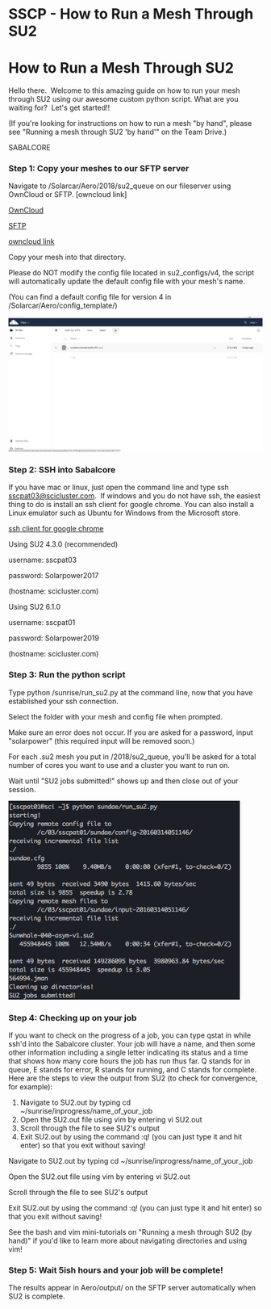 # SSCP - How to Run a Mesh Through SU2

# How to Run a Mesh Through SU2

Hello there.  Welcome to this amazing guide on how to run your mesh through SU2 using our awesome custom python script. What are you waiting for?  Let's get started!!

(If you're looking for instructions on how to run a mesh "by hand", please see "Running a mesh through SU2 'by hand'" on the Team Drive.)

SABALCORE

### Step 1: Copy your meshes to our SFTP server

[](#h.15jk3qs9pq0w)

Navigate to /Solarcar/Aero/2018/su2_queue on our fileserver using OwnCloud or SFTP. [owncloud link]  

[ OwnCloud]()

[SFTP](/stanford.edu/testduplicationsscp/home/new-member-orientation/sftp-access)

[owncloud link](https://solarcar.stanford.edu/owncloud/apps/files/?dir=%2FSolar%20Car%20%28FTP%29%2FAero%2Finput)

Copy your mesh into that directory.

Please do NOT modify the config file located in su2_configs/v4, the script will automatically update the default config file with your mesh's name.

(You can find a default config file for version 4 in /Solarcar/Aero/config_template/)

![](../../../../../assets/image_4ab6567e08.png)

### Step 2: SSH into Sabalcore

[](#h.x7j425m0abv3)

If you have mac or linux, just open the command line and type ssh sscpat03@scicluster.com.  If windows and you do not have ssh, the easiest thing to do is install an ssh client for google chrome. You can also install a Linux emulator such as Ubuntu for Windows from the Microsoft store.

[ ssh client for google chrome](https://chrome.google.com/webstore/detail/secure-shell/pnhechapfaindjhompbnflcldabbghjo?hl=en)

Using SU2 4.3.0 (recommended)

username: sscpat03

password: Solarpower2017

(hostname: scicluster.com)

Using SU2 6.1.0

username: sscpat01

password: Solarpower2019

(hostname: scicluster.com)

### Step 3: Run the python script

[](#h.mj6hxcty9wi6)

Type python /sunrise/run_su2.py at the command line, now that you have established your ssh connection. 

Select the folder with your mesh and config file when prompted. 

Make sure an error does not occur. If you are asked for a password, input "solarpower" (this required input will be removed soon.)

For each .su2 mesh you put in /2018/su2_queue, you'll be asked for a total number of cores you want to use and a cluster you want to run on.

Wait until "SU2 jobs submitted!" shows up and then close out of your session.

![](../../../../../assets/image_45c078aa54.png)

### Step 4: Checking up on your job

[](#h.190n0cw5jt4t)

If you want to check on the progress of a job, you can type qstat in while ssh'd into the Sabalcore cluster. Your job will have a name, and then some other information including a single letter indicating its status and a time that shows how many core hours the job has run thus far. Q stands for in queue, E stands for error, R stands for running, and C stands for complete. Here are the steps to view the output from SU2 (to check for convergence, for example):

1. Navigate to SU2.out by typing cd ~/sunrise/inprogress/name_of_your_job
2. Open the SU2.out file using vim by entering vi SU2.out
3. Scroll through the file to see SU2's output
4. Exit SU2.out by using the command :q! (you can just type it and hit enter) so that you exit without saving!

Navigate to SU2.out by typing cd ~/sunrise/inprogress/name_of_your_job

Open the SU2.out file using vim by entering vi SU2.out

Scroll through the file to see SU2's output

Exit SU2.out by using the command :q! (you can just type it and hit enter) so that you exit without saving!

See the bash and vim mini-tutorials on "Running a mesh through SU2 (by hand)" if you'd like to learn more about navigating directories and using vim!

### Step 5: Wait 5ish hours and your job will be complete!

[](#h.k40e8xy2b5kf)

The results appear in Aero/output/ on the SFTP server automatically when SU2 is complete.

